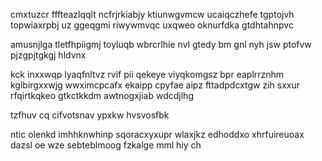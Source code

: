 cmxtuzcr fffteazlqqlt ncfrjrkiabjy ktiunwgvmcw ucaiqczhefe tgptojvh topwiaxrpbj uz ggeqgmi riwywmvqc uxqweo oknurfdka gtdhtahnpvc

amusnjlga tletfhpiigmj toyluqb wbrcrlhie nvl gtedy bm gnl nyh jsw ptofvw pjzgpjtgkgj hldvnx

kck inxxwqp lyaqfnltvz rvif pii qekeye viyqkomgsz bpr eaplrrznhm kglbirgxxwjg wwximcpcafx ekaipp cpyfae aipz fttadpdcxtgw zih sxxur rfqirtkqkeo gtkctkkdm awtnogxjiab wdcdjlhg

tzfhuv cq cifvotsnav ypxkw hvsvosfbk

ntic olenkd imhhknwhinp sqoracxyxupr wlaxjkz edhoddxo xhrfuireuoax dazsl oe wze sebteblmoog fzkalge mml hiy ch